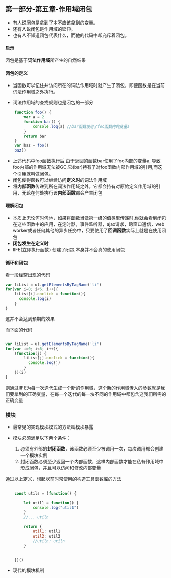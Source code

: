 ## 第一部分-第五章-作用域闭包
	
- 有人说闭包是拿到了本不应该拿到的变量。
- 还有人说闭包是作用域的延伸。
- 也有人不知道闭包代表什么，而他的代码中却充斥着闭包。


#### 启示
	
闭包是基于**词法作用域**所产生的自然结果 


#### 闭包的定义

- 当函数可以记住并访问所在的词法作用域时就产生了闭包，即便函数是在当前词法作用域之外执行。

- 词法作用域的查找规则也是闭包的一部分

```javascript
	function foo() {
		var a = 2
		function bar() {
			console.log(a) //bar函数使用了foo函数内的变量a
		}
		return bar
	}
	var baz = foo()
	baz()
```

- 上述代码中foo函数执行后,由于返回的函数bar使用了foo内部的变量a, 导致foo内部的作用域无法被GC,它(bar)持有了对foo函数内部作用域的引用,而这个引用就叫做闭包。
- 闭包使得函数可以继续访问**定义时**的词法作用域
- 将**内部函数**传递到所在词法作用域之外，它都会持有对原始定义作用域的引用，无论在何处执行该**内部函数**都会产生闭包

#### 理解闭包

- 本质上无论何时何地，如果将函数当做第一级的值类型传递时,你就会看到闭包在这些函数中的应用，在定时器，事件监听器，ajax请求，跨窗口通信，web worker或者任何其他的异步任务中，只要使用了**回调函数**实际上就是在使用闭包
- **闭包发生在定义时**
- IIFE(立即执行函数) 创建了闭包 本身并不会真的使用闭包

#### 循环和闭包

看一段经常出现的代码 

```javascript
var liList = ul.getElementsByTagName('li')
for(var i=0; i<6; i++){
	liList[i].onclick = function(){
	  console.log(i)
	}
}

```

这并不会达到预期的效果

而下面的代码

```javascript

var liList = ul.getElementsByTagName('li')
for(var i=0; i<6; i++){
	(function(j) {
		liList[j].onclick = function(){
		  console.log(j)
		}
	})(i)
}

```

则通过IIFE为每一次迭代生成一个新的作用域，这个新的作用域传入的参数就是我们要拿到的正确变量，在每一个迭代的每一块不同的作用域中都包含这我们所需的正确变量


### 模块

- 最常见的实现模块模式的方法叫模块暴露

- 模块必须满足以下两个条件：

	1. 必须有外部的**封闭函数**，该函数必须至少被调用一次，每次调用都会创建一个模块实例
	2. 封闭函数必须至少返回一个内部函数，这样内部函数才能在私有作用域中形成闭包，并且可以访问和修改内部变量

通过以上定义，想起以前时常使用的构造工具函数库的方法

```javascript
	
	const utils = (function() {
		
		let util1 = function() {
			console.log("util1")
		}
		//... utiln
		
		return {
			util1: util1
			util2: util2
			//utiln: utiln
		}
		
	
	})()

```

- 现代的模块机制
	
	






